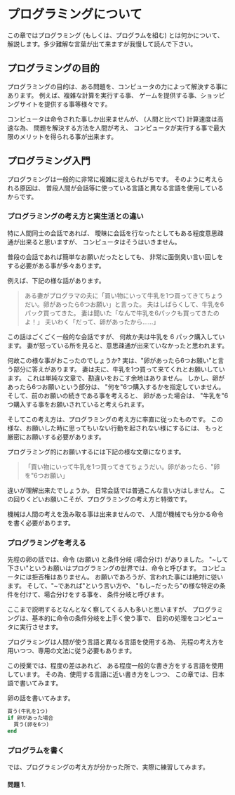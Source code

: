 プログラミングについて
===================

この章ではプログラミング (もしくは、プログラムを組む) とは何かについて、
解説します。多少難解な言葉が出て来ますが我慢して読んで下さい。

## プログラミングの目的

プログラミングの目的は、ある問題を、コンピュータの力によって解決する事にあります。
例えば、複雑な計算を実行する事、
ゲームを提供する事、ショッピングサイトを提供する事等様々です。

コンピュータは命令された事しか出来ませんが、
(人間と比べて) 計算速度は高速な為、
問題を解決する方法を人間が考え、
コンピュータが実行する事で最大限のメリットを得られる事が出来ます。

## プログラミング入門

プログラミングは一般的に非常に複雑に捉えられがちです。
そのように考えられる原因は、
普段人間が会話等に使っている言語と異なる言語を使用しているからです。

### プログラミングの考え方と実生活との違い

特に人間同士の会話であれば、
曖昧に会話を行なったとしてもある程度意思疎通が出来ると思いますが、
コンピュータはそうはいきません。

普段の会話であれば簡単なお願いだったとしても、
非常に面倒臭い言い回しをする必要がある事が多々あります。

例えば、下記の様な話があります。
> ある妻がプログラマの夫に「買い物にいって牛乳を1つ買ってきてちょうだい。卵があったら6つお願い」と言った。
> 夫はしばらくして、牛乳を6パック買ってきた。
> 妻は聞いた「なんで牛乳を6パックも買ってきたのよ！」
> 夫いわく「だって、卵があったから……」

この話はごくごく一般的な会話ですが、
何故か夫は牛乳を 6 パック購入しています。
妻が怒っている所を見ると、意思疎通が出来ていなかったと思われます。

何故この様な事がおこったのでしょうか?
実は、"卵があったら6つお願い"と言う部分に答えがあります。
妻は夫に、牛乳を1つ買って来てくれとお願いしています。
これは単純な文章で、勘違いをおこす余地はありません。
しかし、卵があったら6つお願いという部分は、
"何を"6つ購入するかを指定していません。
そして、前のお願いの続きである事を考えると、
卵があった場合は、
"牛乳を"6つ購入する事をお願いされていると考えられます。

そしてこの考え方は、プログラミングの考え方に率直に従ったものです。
この様な、お願いした時に思ってもいない行動を起されない様にするには、
もっと厳密にお願いする必要があります。

プログラミング的にお願いするには下記の様な文章になります。
> 「買い物にいって牛乳を1つ買ってきてちょうだい。卵があったら、"卵を"6つお願い」

違いが理解出来たでしょうか。
日常会話では普通こんな言い方はしません。
この回りくどいお願いこそが、プログラミングの考え方と特徴です。

機械は人間の考えを汲み取る事は出来ませんので、
人間が機械でも分かる命令を書く必要があります。

### プログラミングを考える

先程の卵の話では、命令 (お願い) と条件分岐 (場合分け) がありました。
"~して下さい"というお願いはプログラミングの世界では、命令と呼びます。
コンピュータには拒否権はありません。
お願いであろうが、言われた事には絶対に従います。
そして、"~であれば"という言い方や、
"もし~だったら"の様な特定の条件を付けて、場合分けをする事を、
条件分岐と呼びます。

ここまで説明するとなんとなく察してくる人も多いと思いますが、
プログラミングは、基本的に命令の条件分岐を上手く使う事で、
目的の処理をコンピュータに実行させます。

プログラミングは人間が使う言語と異なる言語を使用する為、
先程の考え方を用いつつ、専用の文法に従う必要もあります。

この授業では、程度の差はあれど、
ある程度一般的な書き方をする言語を使用しています。
その為、使用する言語に近い書き方をしつつ、
この章では、日本語で書いてみます。

卵の話を書いてみます。
```Ruby
買う(牛乳を1つ)
if 卵があった場合
  買う(卵を6つ)
end
```

### プログラムを書く

では、プログラミングの考え方が分かった所で、実際に練習してみます。

#### 問題 1. 
